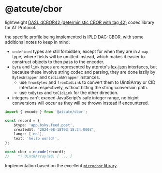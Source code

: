 # @atcute/cbor

lightweight [DASL dCBOR42 (deterministic CBOR with tag 42)][dasl-dcbor42] codec library for AT
Protocol.

the specific profile being implemented is [IPLD DAG-CBOR][ipld-dag-cbor], with some additional notes
to keep in mind:

- `undefined` types are still forbidden, except for when they are in a `map` type, where fields will
  be omitted instead, which makes it easier to construct objects to then pass to the encoder.
- `byte` and `link` types are represented by atproto's [lex-json][atproto-data-model] interfaces,
  but because these involve string codec and parsing, they are done lazily by `BytesWrapper` and
  `CidLinkWrapper` instances.
  - use `fromBytes` and `fromCidLink` to convert them to Uint8Array or CID interface respectively,
    without hitting the string conversion path.
  - use `toBytes` and `toCidLink` for the other direction.
- integers can't exceed JavaScript's safe integer range, no bigint conversions will occur as they
  will be thrown instead if encountered.

[atproto-data-model]: https://atproto.com/specs/data-model
[dasl-dcbor42]: https://dasl.ing/dcbor42.html
[ipld-dag-cbor]: https://ipld.io/specs/codecs/dag-cbor/spec

```ts
import { encode } from '@atcute/cbor';

const record = {
	$type: 'app.bsky.feed.post',
	createdAt: '2024-08-18T03:18:24.000Z',
	langs: ['en'],
	text: 'hello world!',
};

const cbor = encode(record);
//    ^? Uint8Array(90) [ ... ]
```

Implementation based on the excellent [`microcbor` library](https://github.com/joeltg/microcbor).
